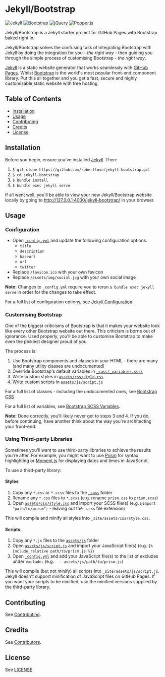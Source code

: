 # Jekyll/Bootstrap

![Jekyll](https://img.shields.io/badge/jekyll-v3.8.5-3F1F1F.svg)
![Bootstrap](https://img.shields.io/badge/bootstrap-v4.4.1-563d7c.svg)
![jQuery](https://img.shields.io/badge/jquery-v3.5.1-0769ad.svg)
![Popper.js](https://img.shields.io/badge/popper-v2.4.0-21b2a6.svg)

Jekyll/Bootstrap is a Jekyll starter project for GitHub Pages with Bootstrap baked right in.

Jekyll/Bootstrap solves the confusing task of integrating Bootstrap with Jekyll by doing the integration for you - *the right way* - then guiding you through the simple process of customising Bootstrap - *the right way*.

[Jekyll](https://jekyllrb.com/) is a static website generator that works seamlessly with [GitHub Pages](https://pages.github.com/). Whilst [Bootstrap](https://getbootstrap.com/) is the world's most popular front-end component library. Put this all together and you get a fast, secure and highly customisable static website with free hosting.

## Table of Contents

- [Installation](#installation)
- [Usage](#usage)
- [Contributing](#contributing)
- [Credits](#credits)
- [License](#license)

## Installation

Before you begin, ensure you've installed [Jekyll](https://jekyllrb.com/). Then:

1. `$ git clone https://github.com/robertlove/jekyll-bootstrap.git`
1. `$ cd jekyll-bootstrap`
1. `$ bundle install`
1. `$ bundle exec jekyll serve`

If all went well, you'll be able to view your new Jekyll/Bootstrap website locally by going to http://127.0.0.1:4000/jekyll-bootstrap/ in your browser.

## Usage

### Configuration

- Open [`_config.yml`](_config.yml) and update the following configuration options:
  - `title`
  - `description`
  - `baseurl`
  - `url`
  - `twitter`
- Replace `/favicon.ico` with your own favicon
- Replace `/assets/img/social.jpg` with your own social image

**Note:** Changes to `_config.yml` require you to rerun `$ bundle exec jekyll serve` in order for the changes to take effect.

For a full list of configuration options, see [Jekyll Configuration](https://jekyllrb.com/docs/configuration/).

### Customising Bootstrap

One of the biggest criticisms of Bootstrap is that it makes your website look like every other Bootstrap website out there. This criticism is borne out of ignorance. Used properly, you'll be able to customise Bootstrap to make even the pickiest designer proud of you.

The process is:

1. Use Bootstrap components and classes in your HTML - there are many (and many utility classes are undocumented)
1. Override Bootstrap's default variables in [`_sass/_variables.scss`](_sass/_variables.scss)
1. Write custom styles in [`assets/css/style.css`](assets/css/style.scss)
1. Write custom scripts in [`assets/js/script.js`](assets/js/script.js)

For a full list of classes - including the undocumented ones, see [Bootstrap CSS](https://github.com/twbs/bootstrap/blob/master/dist/css/bootstrap.css)

For a full list of variables, see [Bootstrap SCSS Variables](https://github.com/twbs/bootstrap/blob/master/scss/_variables.scss).

**Note:** Done correctly, you'll likely never get to steps 3 and 4. If you do, before continuing, have another think about the way you're architecting your front-end.

### Using Third-party Libraries

Sometimes you'll want to use third-party libraries to achieve the results you're after. For example, you might want to use [Prism](https://prismjs.com/) for syntax highlighting or [Moment.js](https://momentjs.com/) for displaying dates and times in JavaScript.

To use a third-party library:

#### Styles

1. Copy any `*.css` or `*.scss` files to the [`_sass`](_sass) folder
1. Rename any `*.css` files to `*.scss` (e.g. rename `prism.css` to `prism.scss`)
1. Open [`assets/css/style.css`](assets/css/style.scss) and import your SCSS file(s) (e.g. `@import "path/to/prism";` - leaving out the `.scss` file extension)

This will compile and minify all styles into `_site/assets/css/style.css`.

#### Scripts

1. Copy any `*.js` files to the [`assets/js`](assets/js) folder
1. Open [`assets/js/script.js`](assets/js/script.js) and import your JavaScript file(s) (e.g. `{% include_relative path/to/prism.js %}`)
1. Open [`_config.yml`](_config.yml) and add your JavaScript file(s) to the list of excludes under `exclude:` (e.g. `  - assets/js/path/to/prism.js`)

This will compile (but not minify) all scripts into `_site/assets/js/script.js`. Jekyll doesn't support minification of JavaScript files on GitHub Pages. If you want your scripts to be minified, use the minified versions supplied by the third-party library.

## Contributing

See [Contributing](https://github.com/robertlove/.github/blob/master/CONTRIBUTING.md).

## Credits

See [Contributors](https://github.com/robertlove/jekyll-bootstrap/graphs/contributors).

## License

See [LICENSE](LICENSE).
